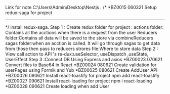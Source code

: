 Link for note C:\Users\Admin\Desktop\Nestjs .
/*
*BZ0015            060321     Setup redux-saga for project
************************************************************************
*/
install redux-saga.
Step 1 :
Create redux folder for project :
   actions folder: Contains all the acctions when there is a request from the user
   Reducers folder:Contains all data will be saved to the store via combineReducers
   sagas folder:when an acction is called. It will go through sagas to get data from those then pass to reducers
   strores file:Where to store data
Step 2 : View call action to API 's re-dux:useSelector, useDispatch ,useState, UserEffect
Step 3 :Connect DB Using Express and axios
*BZ00023            070621     Convert files to Base64 in React
*BZ00024            080621     Create validation for userPages using Formik and Yub
*BZ00025            080621     Create AddUser API
*BZ00026            090621     Install react-toastify for project
npm add react-toastify
*BZ00027            090621     Install react-loading for project
npm i react-loading
*BZ00028            090621     Create loading when add User
